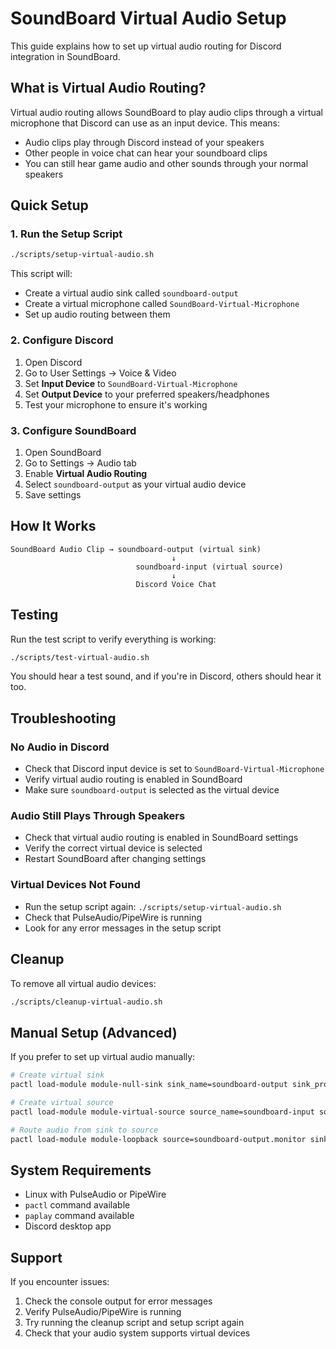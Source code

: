 # SoundBoard Virtual Audio Setup

This guide explains how to set up virtual audio routing for Discord integration in SoundBoard.

## What is Virtual Audio Routing?

Virtual audio routing allows SoundBoard to play audio clips through a virtual microphone that Discord can use as an input device. This means:

- Audio clips play through Discord instead of your speakers
- Other people in voice chat can hear your soundboard clips
- You can still hear game audio and other sounds through your normal speakers

## Quick Setup

### 1. Run the Setup Script

```bash
./scripts/setup-virtual-audio.sh
```

This script will:
- Create a virtual audio sink called `soundboard-output`
- Create a virtual microphone called `SoundBoard-Virtual-Microphone`
- Set up audio routing between them

### 2. Configure Discord

1. Open Discord
2. Go to User Settings → Voice & Video
3. Set **Input Device** to `SoundBoard-Virtual-Microphone`
4. Set **Output Device** to your preferred speakers/headphones
5. Test your microphone to ensure it's working

### 3. Configure SoundBoard

1. Open SoundBoard
2. Go to Settings → Audio tab
3. Enable **Virtual Audio Routing**
4. Select `soundboard-output` as your virtual audio device
5. Save settings

## How It Works

```
SoundBoard Audio Clip → soundboard-output (virtual sink)
                                    ↓
                            soundboard-input (virtual source)
                                    ↓
                            Discord Voice Chat
```

## Testing

Run the test script to verify everything is working:

```bash
./scripts/test-virtual-audio.sh
```

You should hear a test sound, and if you're in Discord, others should hear it too.

## Troubleshooting

### No Audio in Discord
- Check that Discord input device is set to `SoundBoard-Virtual-Microphone`
- Verify virtual audio routing is enabled in SoundBoard
- Make sure `soundboard-output` is selected as the virtual device

### Audio Still Plays Through Speakers
- Check that virtual audio routing is enabled in SoundBoard settings
- Verify the correct virtual device is selected
- Restart SoundBoard after changing settings

### Virtual Devices Not Found
- Run the setup script again: `./scripts/setup-virtual-audio.sh`
- Check that PulseAudio/PipeWire is running
- Look for any error messages in the setup script

## Cleanup

To remove all virtual audio devices:

```bash
./scripts/cleanup-virtual-audio.sh
```

## Manual Setup (Advanced)

If you prefer to set up virtual audio manually:

```bash
# Create virtual sink
pactl load-module module-null-sink sink_name=soundboard-output sink_properties=device.description="SoundBoard-Output"

# Create virtual source
pactl load-module module-virtual-source source_name=soundboard-input source_properties=device.description="SoundBoard-Virtual-Microphone"

# Route audio from sink to source
pactl load-module module-loopback source=soundboard-output.monitor sink=soundboard-input
```

## System Requirements

- Linux with PulseAudio or PipeWire
- `pactl` command available
- `paplay` command available
- Discord desktop app

## Support

If you encounter issues:
1. Check the console output for error messages
2. Verify PulseAudio/PipeWire is running
3. Try running the cleanup script and setup script again
4. Check that your audio system supports virtual devices
